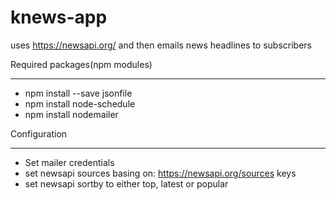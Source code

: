 knews-app
========================================
uses https://newsapi.org/ and then emails news headlines to subscribers

Required packages(npm modules)
___________________
- npm install --save jsonfile
- npm install node-schedule
- npm install nodemailer

Configuration
___________________
- Set mailer credentials
- set newsapi sources basing on: https://newsapi.org/sources keys
- set newsapi sortby to either top, latest or popular

